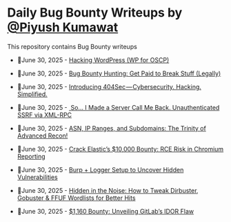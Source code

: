 # Daily Bug Bounty Writeups by [@Piyush Kumawat](https://twitter.com/piyush_supiy) 
This repository contains Bug Bounty writeups

<!-- BLOG-POST-LIST:START -->
 - 💯June 30, 2025 - [Hacking WordPress &lpar;WP for OSCP&rpar;](https://medium.com/@kaorrosi/hacking-wordpress-wp-for-oscp-b0f311d80731?source=rss------bug_bounty-5) 

 - 💯June 30, 2025 - [Bug Bounty Hunting: Get Paid to Break Stuff &lpar;Legally&rpar;](https://medium.com/zero2root/bug-bounty-hunting-get-paid-to-break-stuff-legally-e9a923dbb542?source=rss------bug_bounty-5) 

 - 💯June 30, 2025 - [Introducing 404Sec — Cybersecurity. Hacking. Simplified.](https://medium.com/@404secofficial/introducing-404sec-cybersecurity-hacking-simplified-735089074e2f?source=rss------bug_bounty-5) 

 - 💯June 30, 2025 - [️ So… I Made a Server Call Me Back. Unauthenticated SSRF via XML-RPC](https://aiwolfie.medium.com/%EF%B8%8F-so-i-made-a-server-call-me-back-unauthenticated-ssrf-via-xml-rpc-8116c9f0fbba?source=rss------bug_bounty-5) 

 - 💯June 30, 2025 - [ASN, IP Ranges, and Subdomains: The Trinity of Advanced Recon!](https://medium.com/@Tenebris_Venator/asn-ip-ranges-and-subdomains-the-trinity-of-advanced-recon-8ef9d368f6be?source=rss------bug_bounty-5) 

 - 💯June 30, 2025 - [Crack Elastic’s $10,000 Bounty: RCE Risk in Chromium Reporting](https://osintteam.blog/crack-elastics-10-000-bounty-rce-risk-in-chromium-reporting-6ac57b8f928d?source=rss------bug_bounty-5) 

 - 💯June 30, 2025 - [Burp + Logger Setup to Uncover Hidden Vulnerabilities](https://osintteam.blog/burp-logger-setup-to-uncover-hidden-vulnerabilities-bfb4dcfe1943?source=rss------bug_bounty-5) 

 - 💯June 30, 2025 - [Hidden in the Noise: How to Tweak Dirbuster, Gobuster &amp; FFUF Wordlists for Better Hits](https://medium.com/h7w/hidden-in-the-noise-how-to-tweak-dirbuster-gobuster-ffuf-wordlists-for-better-hits-c47d572141d5?source=rss------bug_bounty-5) 

 - 💯June 30, 2025 - [$1,160 Bounty: Unveiling GitLab’s IDOR Flaw](https://medium.com/h7w/1-160-bounty-unveiling-gitlabs-idor-flaw-248cc766fd1b?source=rss------bug_bounty-5) 
<!-- BLOG-POST-LIST:END -->
